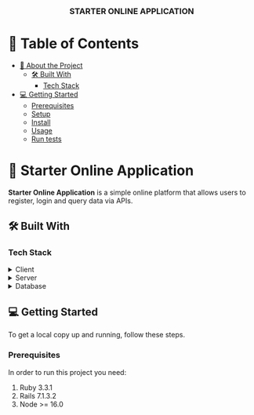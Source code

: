 <a name="readme-top"></a>


<div align="center">
  <br/>

  <h3><b>STARTER ONLINE APPLICATION</b></h3>

</div>

<!-- TABLE OF CONTENTS -->

# 📗 Table of Contents

- [📖 About the Project](#about-project)
  - [🛠 Built With](#built-with)
    - [Tech Stack](#tech-stack)
- [💻 Getting Started](#getting-started)
  - [Prerequisites](#prerequisites)
  - [Setup](#setup)
  - [Install](#install)
  - [Usage](#usage)
  - [Run tests](#run-tests)

<!-- PROJECT DESCRIPTION -->

# 📖 Starter Online Application <a name="about-project"></a>

**Starter Online Application** is a simple online platform that allows users to register, login and query data via APIs.

## 🛠 Built With <a name="built-with"></a>

### Tech Stack <a name="tech-stack"></a>
<details>
  <summary>Client</summary>
  <ul>
    <li><a href="https://html.com/">HTML</a></li>
    <li><a href="https://css.org/">CSS</a></li>
  </ul>
</details>

<details>
  <summary>Server</summary>
  <ul>
    <li><a href="https://rubyonrails.org/">Ruby on Rails</a></li>
  </ul>
</details>

<details>
<summary>Database</summary>
  <ul>
    <li><a href="https://www.postgresql.org/">PostgreSQL</a></li>
  </ul>
</details>

<!-- GETTING STARTED -->

## 💻 Getting Started <a name="getting-started"></a>
To get a local copy up and running, follow these steps.

### Prerequisites

In order to run this project you need:
<ol>
  <li>Ruby 3.3.1</li>
  <li>Rails 7.1.3.2</li>
  <li>Node >= 16.0</li>
</ol>
<!--
Example command:

```sh
 gem install rails
```
 -->

### Setup

Clone this repository to your desired folder:

```sh
  cd my-folder
  git clone https://github.com/SimonGideon/Starter-Online-Application
```

### Install

Install this project with:

```sh
  cd starterapp
  gem install
```

### Usage

To run the project, execute the following command (RECOMENDED: Run separately):

```sh
  rails db:create
  rails db:migrate
  rails s
```

### Run tests

To run tests, run the following command:
```sh
  rspec
```

